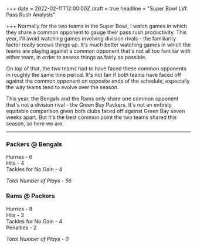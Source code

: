 +++
date = 2022-02-11T12:00:00Z
draft = true
headline = "Super Bowl LVI: Pass Rush Analysis"

+++
Normally for the two teams in the Super Bowl, I watch games in which they share a common opponent to gauge their pass rush productivity. This year, I'll avoid watching games involving division rivals - the familiarity factor really screws things up. It's much better watching games in which the teams are playing against a common opponent that's not all too familiar with either team, in order to assess things as fairly as possible.

On top of that, the two teams had to have faced these common opponents in roughly the same time period. It's not fair if both teams have faced off against the common opponent on opposite ends of the schedule, especially the way teams tend to evolve over the season.

This year, the Bengals and the Rams only share one common opponent that's not a division rival - the Green Bay Packers. It's not an entirely equitable comparison given both clubs faced off against Green Bay seven weeks apart. But it's the best common point the two teams shared this season, so here we are.

***

### Packers @ Bengals

Hurries - 6  
Hits - 4  
Tackles for No Gain - 4

_Total Number of Plays - 56_

### Rams @ Packers

Hurries - 8  
Hits - 3  
Tackles for No Gain - 4  
Penalties - 2

_Total Number of Plays - 0_